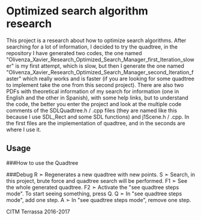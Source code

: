 # Optimized search algorithm research

This project is a research about how to optimize search algorithms. 
After searching for a lot of information, I decided to try the quadtree, in the repository I have generated two codes, the one named "Olivenza_Xavier_Research_Optimized_Search_Manager_first_Iteration_slower" is my first attempt, which is slow, but then I generate the one named "Olivenza_Xavier_Research_Optimized_Search_Manager_second_Iteration_faster" which really works and is faster (if you are looking for some quadtree to implement take the one from this second project). There are also two PDFs with theoretical information of my search for information (one in English and the other in Spanish), with some help links, but to understand the code, the better you enter the project and look at the multiple code comments of the SDLQuadtree.h / .cpp files (they are named like this because I use SDL_Rect and some SDL functions) and j1Scene.h / .cpp. In the first files are the implementation of quadtree, and in the seconds are where I use it.

## Usage
###How to use the Quadtree


###Debug
R  ➣ Regenerates a new quadtree with new points.
S  ➣ Search, in this project, brute force and quadtree search will be performed.
F1 ➣ See the whole generated quadtree.
F2 ➣ Activate the "see quadtree steps mode". To start seeing something, press Q.
Q  ➣ In "see quadtree steps mode", add one step.
A  ➣ In "see quadtree steps mode", remove one step.

CITM Terrassa 2016-2017